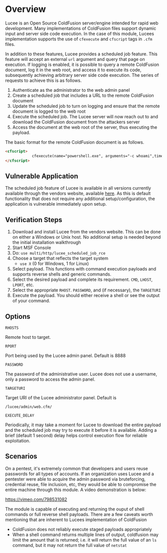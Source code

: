 # Overview
Lucee is an Open Source ColdFusion server/engine intended for rapid web development. Many implementations of ColdFusion files support dynamic input and server side code execution. In the case of this module, Lucees implementation supports the use of `cfexecute` and `cfscript` tags in `.cfm` files. 

In addition to these features, Lucee provides a scheduled job feature. This feature will accept an external `url` argument and query that page on execution. If logging is enabled, it is possible to query a remote ColdFusion document, log it in the web root, and access it to execute its code, subsequently achieving arbitrary server side code execution. The series of requests to achieve this is as follows.

1. Authenticate as the administrator to the web admin panel
2. Create a scheduled job that includes a URL to the remote ColdFusion document
3. Update the scheduled job to turn on logging and ensure that the remote document is logged to the web root
4. Execute the scheduled job. The Lucee server will now reach out to and download the ColdFusion document from the attackers server
5. Access the document at the web root of the server, thus executing the payload.

The basic format for the remote ColdFusion document is as follows.
```html
<cfscript>
            cfexecute(name="powershell.exe", arguments="-c whoami",timeout=5);
</cfscript>
```

## Vulnerable Application

The scheduled job feature of Lucee is available in all versions currently available through the vendors website, available [here](https://download.lucee.org/ "here"). As this is default functionality that does not require any additional setup/configuration, the application is vulnerable immediately upon setup.

## Verification Steps

1. Download and install Lucee from the vendors website. This can be done on either a Windows or Unix host. No additional setup is needed beyond the initial installation walkthrough
2. Start MSF Console
3. Do: `use multi/http/lucee_scheduled_job_rce`
4. Choose a target that reflects the target system
	- `use X` (0 for Windows, 1 for Linux)
5. Select payload. This functions with command execution payloads and supports reverse shells and generic commands.
6. Select the desired payload and complete its requirement. `CMD`, `LHOST`, `LPORT`, etc.
7. Select the appropriate `RHOST`. `PASSWORD`, and (if necessary), the `TARGETURI`
8. Execute the payload. You should either receive a shell or see the output of your command.

## Options

`RHOSTS`

Remote host to target.

`RPORT`

Port being used by the Lucee admin panel. Default is 8888

`PASSWORD`

The password of the administrative user. Lucee does not use a username, only a password to access the admin panel.

`TARGETURI`

Target URI of the Lucee administrator panel. Default is 

`/lucee/admin/web.cfm/`


`EXECUTE_DELAY`

Periodically, it may take a moment for Lucee to download the entire payload and the scheduled job may try to execute it before it is available. Adding a brief (default 1 second) delay helps control execution flow for reliable exploitation.

## Scenarios
On a pentest, it's extremely common that developers and users reuse passwords for all types of accounts. If an organization uses Lucee and a pentester were able to acquire the admin password via bruteforcing, credential reuse, file inclusion, etc, they would be able to compromise the entire machine through this module. A video demonstration is below:

https://vimeo.com/798531082

The module is capable of executing and returning the ouput of shell commands or full reverse shell payloads. There are a few caveats worth mentioning that are inherent to Lucees implementation of ColdFusion
 - ColdFusion does not reliably execute staged payloads appropriately
 - When a shell command returns multiple lines of output, coldfusion may limit the amount that is returned; i.e. it will return the full value of an `ls` command, but it may not return the full value of `netstat` 
